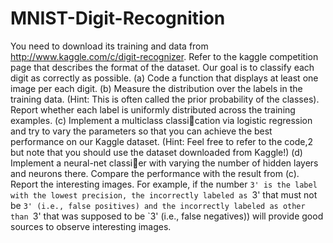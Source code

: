 # MNIST-Digit-Recognition

You need to download its training and data from http://www.kaggle.com/c/digit-recognizer. 
Refer to the kaggle competition page that describes the format of the dataset. Our goal is
to classify each digit as correctly as possible.
(a) Code a function that displays at least one image per each digit.
(b) Measure the distribution over the labels in the training data. (Hint: This is often called
the prior probability of the classes). Report whether each label is uniformly distributed
across the training examples.
(c) Implement a multiclass classication via logistic regression and try to vary the parameters
so that you can achieve the best performance on our Kaggle dataset. (Hint: Feel free to
refer to the code,2 but note that you should use the dataset downloaded from Kaggle!)
(d) Implement a neural-net classier with varying the number of hidden layers and neurons
there. Compare the performance with the result from (c). Report the interesting images.
For example, if the number `3' is the label with the lowest precision, the incorrectly
labeled as `3' that must not be `3' (i.e., false positives) and the incorrectly labeled as
other than `3' that was supposed to be `3' (i.e., false negatives)) will provide good sources
to observe interesting images.
